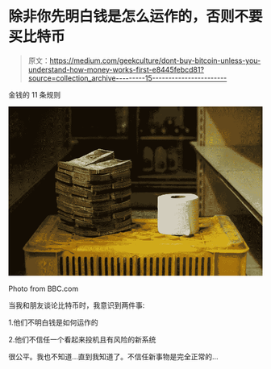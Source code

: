 # 除非你先明白钱是怎么运作的，否则不要买比特币

> 原文：<https://medium.com/geekculture/dont-buy-bitcoin-unless-you-understand-how-money-works-first-e8445febcd81?source=collection_archive---------15----------------------->

金钱的 11 条规则

![](img/47d04e23d658c33a34d7a905fd0be226.png)

Photo from BBC.com

当我和朋友谈论比特币时，我意识到两件事:

1.他们不明白钱是如何运作的

2.他们不信任一个看起来投机且有风险的新系统

很公平。我也不知道…直到我知道了。不信任新事物是完全正常的…